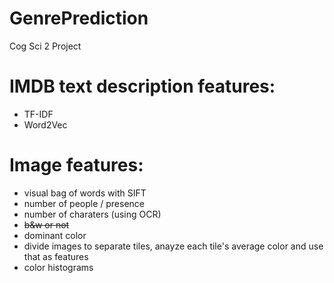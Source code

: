 # GenrePrediction
Cog Sci 2 Project

# IMDB text description features:
- TF-IDF
- Word2Vec

# Image features:
- visual bag of words with SIFT
- number of people / presence
- number of charaters (using OCR)
- ~~b&w or not~~
- dominant color
- divide images to separate tiles, anayze each tile's average color and use that as features
- color histograms
